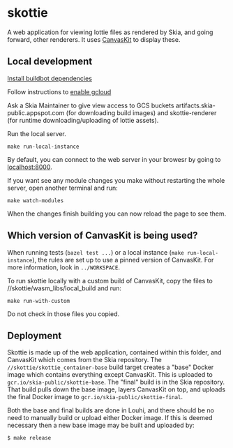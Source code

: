 # skottie

A web application for viewing lottie files as rendered by Skia, and going
forward, other renderers. It uses [CanvasKit](https://www.npmjs.com/package/canvaskit-wasm)
to display these.

## Local development

[Install buildbot dependencies](https://github.com/google/skia-buildbot?tab=readme-ov-file#install-dependencies)

Follow instructions to
[enable gcloud](https://cloud.google.com/container-registry/docs/advanced-authentication)

Ask a Skia Maintainer to give view access to GCS buckets
artifacts.skia-public.appspot.com (for downloading build images) and
skottie-renderer (for runtime downloading/uploading of lottie assets).

Run the local server.

```
make run-local-instance
```

By default, you can connect to the web server in your browesr by going to
[localhost:8000](localhost:8000).

If you want see any module changes you make without restarting the whole server,
open another terminal and run:

```
make watch-modules
```

When the changes finish building you can now reload the page to see them.

## Which version of CanvasKit is being used?

When running tests (`bazel test ...`) or a local instance (`make run-local-instance`), the rules
are set up to use a pinned version of CanvasKit. For more information, look in `../WORKSPACE`.

To run skottie locally with a custom build of CanvasKit, copy the files to
//skottie/wasm_libs/local_build and run:

```
make run-with-custom
```

Do not check in those files you copied.

## Deployment

Skottie is made up of the web application, contained within this folder, and
CanvasKit which comes from the Skia repository. The
`//skottie/skottie_container-base` build target creates a "base" Docker image
which contains everything except CanvasKit. This is uploaded to
`gcr.io/skia-public/skottie-base`. The "final" build is in the Skia
repository. That build pulls down the base image, layers CanvasKit on top, and
uploads the final Docker image to `gcr.io/skia-public/skottie-final`.

Both the base and final builds are done in Louhi, and there should be no need
to manually build or upload either Docker image. If this is deemed necessary
then a new base image may be built and uploaded by:

```console
$ make release
```
